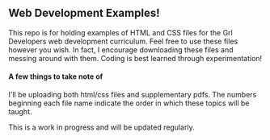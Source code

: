 ## Web Development Examples!

This repo is for holding examples of HTML and CSS files for the Grl Developers web development curriculum. Feel free to use these files however you wish. In fact, I encourage downloading these files and messing around with them. Coding is best learned through experimentation!

#### A few things to take note of

I'll be uploading both html/css files and supplementary pdfs. The numbers beginning each file name indicate the order in which these topics will be taught.

This is a work in progress and will be updated regularly.